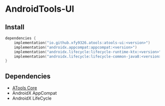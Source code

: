 # AndroidTools-UI

## Install

```kotlin
dependencies {
    implementation("io.github.xfy9326.atools:atools-ui:<version>")
    implementation("androidx.appcompat:appcompat:<version>")
    implementation("androidx.lifecycle:lifecycle-runtime-ktx:<version>")
    implementation("androidx.lifecycle:lifecycle-common-java8:<version>")
}
```

## Dependencies

- [ATools Core](../core/README.md)
- AndroidX AppCompat
- AndroidX LifeCycle
